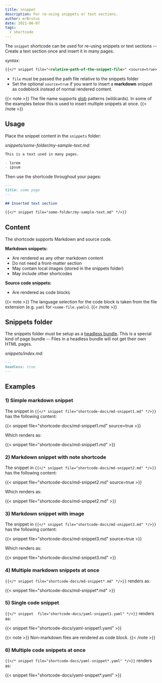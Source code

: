 ```yaml
---
title: snippet
description: For re-using snippets or text sections.
author: mrBrutus
date: 2021-06-07
tags:
  - shortcode
---
```


The `snippet` shortcode can be used for re-using snippets or text sections --
Create a text section once and insert it in many pages.

*syntax:*

```md
{{</* snippet file="<relative-path-of-the-snippet-file>" <source=true> */>}}
```

- `file` must be passed the path file relative to the snippets folder
- Set the optional `source=true` if you want to insert a **markdown** snippet as codeblock
  instead of normal rendered content.

{{< note >}}
The file name supports [glob](https://en.wikipedia.org/wiki/Glob_(programming)) patterns (wildcards).
In some of the examples below this is used to insert multiple snippets at once.
{{< /note >}}

## Usage

Place the snippet content in the `snippets` folder:

*snippets/some-folder/my-sample-text.md:*

```md
This is a text used in many pages.

- lorem
- ipsum
```

Then use the shortcode throughout your pages:

```md
---
title: some page
---

## Inserted text section

{{</* snippet file="some-folder/my-sample-text.md" */>}}

```

## Content

The shortcode supports Markdown and source code.

**Markdown snippets:**

- Are rendered as any other markdown content
- Do not need a front-matter section
- May contain local images (stored in the snippets folder)
- May include other shortcodes

**Source code snippets:**

- Are rendered as code blocks

{{< note >}}
The language selection for the code block is taken from the file extension (e.g. `yaml` for `<some-file.yaml>`).
{{< /note >}}

## Snippets folder

The snippets folder must be setup as a [headless bundle](https://gohugo.io/content-management/page-bundles/#headless-bundle).
This is a special kind of page bundle -- Files in a headless bundle will not get their own HTML pages.

*snippets/index.md:*

```md
---
headless: true
---
```

## Examples

### 1) Simple markdown snippet

The snippet in `{{</* snippet file="shortcode-docs/md-snippet1.md" */>}}` has the following content:

{{< snippet file="shortcode-docs/md-snippet1.md" source=true >}}

Which renders as:

{{< snippet file="shortcode-docs/md-snippet1.md" >}}

### 2) Markdown snippet with note shortcode

The snippet in `{{</* snippet file="shortcode-docs/md-snippet2.md" */>}}` has the following content:

{{< snippet file="shortcode-docs/md-snippet2.md" source=true >}}

Which renders as:

{{< snippet file="shortcode-docs/md-snippet2.md" >}}

### 3) Markdown snippet with image

The snippet in `{{</* snippet file="shortcode-docs/md-snippet3.md" */>}}` has the following content:

{{< snippet file="shortcode-docs/md-snippet3.md" source=true >}}

Which renders as:

{{< snippet file="shortcode-docs/md-snippet3.md" >}}

### 4) Multiple markdown snippets at once

`{{</* snippet file="shortcode-docs/md-snippet*.md" */>}}` renders as:

{{< snippet file="shortcode-docs/md-snippet*.md" >}}

### 5) Single code snippet

`{{</* snippet  file="shortcode-docs/yaml-snippet1.yaml" */>}}` renders as:

{{< snippet file="shortcode-docs/yaml-snippet1.yaml" >}}

{{< note >}}
Non-markdown files are rendered as code block.
{{< /note >}}

### 6) Multiple code snippets at once

`{{</* snippet file="shortcode-docs/yaml-snippet*.yaml" */>}}` renders as:

{{< snippet file="shortcode-docs/yaml-snippet*.yaml" >}}
